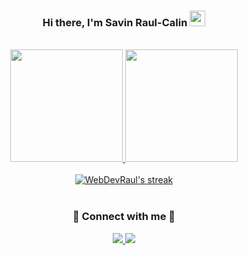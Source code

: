 <h3 align='center'>
  Hi there, I'm Savin Raul-Calin <img src="https://media.giphy.com/media/hvRJCLFzcasrR4ia7z/giphy.gif" width="25px">
</h3>
<br>
<section align="center">
  <a href="https://github.com/webdevraul">
  <img height="180em" src="https://github-readme-stats.vercel.app/api?username=webdevraul&show_icons=true&theme=react"/>
  <img height="180em" src="https://github-readme-stats.vercel.app/api/top-langs/?username=webdevraul&layout=compact&langs_count=7&theme=react"/>
  </a>
</section>
<br>
<section align="center">
  <a href="https://github.com/WebDevRaul/github-readme-streak-stats">
  <img alt="WebDevRaul's streak" src="https://github-readme-streak-stats.herokuapp.com?user=WebDevRaul&theme=react&hide_border=true&date_format=j%20M%5B%20Y%5D"/>
  </a>
</section>
<br>
<section align='center'>
  <h3>🔗 Connect with me 🔗</h3>
  <a href = "mailto:webdevraul@gmail.com">
    <img src="https://img.shields.io/badge/-Gmail-%23333?style=for-the-badge&logo=gmail&logoColor=white" target="_blank">
  </a>
  <a href="https://www.linkedin.com/in/Savin-Raul-Calin" target="_blank">
    <img src="https://img.shields.io/badge/-LinkedIn-%230077B5?style=for-the-badge&logo=linkedin&logoColor=white" target="_blank">
  </a>
</section>
